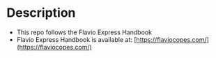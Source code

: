 # Description

- This repo follows the Flavio Express Handbook
- Flavio Express Handbook is available at: 
    [https://flaviocopes.com/](https://flaviocopes.com/)